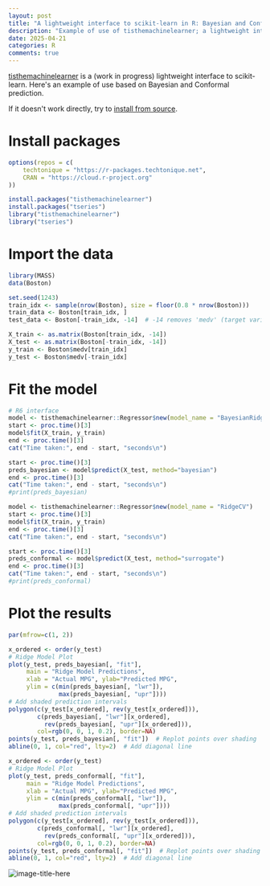 ```yaml
---
layout: post
title: "A lightweight interface to scikit-learn in R: Bayesian and Conformal prediction"
description: "Example of use of tisthemachinelearner; a lightweight interface to scikit-learn in R: Bayesian and Conformal prediction"
date: 2025-04-21
categories: R
comments: true
---
```


[tisthemachinelearner](https://docs.techtonique.net/tisthemachinelearner_r) is a  (work in progress) lightweight interface to scikit-learn. Here's an example of use based on Bayesian and Conformal prediction.

If it doesn't work directly, try to [install from source](https://r-packages.techtonique.net/). 

# Install packages 

```R
options(repos = c(
    techtonique = "https://r-packages.techtonique.net",
    CRAN = "https://cloud.r-project.org"
))
```

```R
install.packages("tisthemachinelearner")
install.packages("tseries")
library("tisthemachinelearner")
library("tseries")
```

# Import the data

```R
library(MASS)
data(Boston)

set.seed(1243)
train_idx <- sample(nrow(Boston), size = floor(0.8 * nrow(Boston)))
train_data <- Boston[train_idx, ]
test_data <- Boston[-train_idx, -14]  # -14 removes 'medv' (target variable)

X_train <- as.matrix(Boston[train_idx, -14])
X_test <- as.matrix(Boston[-train_idx, -14])
y_train <- Boston$medv[train_idx]
y_test <- Boston$medv[-train_idx]
```

# Fit the model

```R
# R6 interface
model <- tisthemachinelearner::Regressor$new(model_name = "BayesianRidge")
start <- proc.time()[3]
model$fit(X_train, y_train)
end <- proc.time()[3]
cat("Time taken:", end - start, "seconds\n")

start <- proc.time()[3]
preds_bayesian <- model$predict(X_test, method="bayesian")
end <- proc.time()[3]
cat("Time taken:", end - start, "seconds\n")
#print(preds_bayesian)

model <- tisthemachinelearner::Regressor$new(model_name = "RidgeCV")
start <- proc.time()[3]
model$fit(X_train, y_train)
end <- proc.time()[3]
cat("Time taken:", end - start, "seconds\n")

start <- proc.time()[3]
preds_conformal <- model$predict(X_test, method="surrogate")
end <- proc.time()[3]
cat("Time taken:", end - start, "seconds\n")
#print(preds_conformal)
```

# Plot the results

```R
par(mfrow=c(1, 2))

x_ordered <- order(y_test)
# Ridge Model Plot
plot(y_test, preds_bayesian[, "fit"],
     main = "Ridge Model Predictions",
     xlab = "Actual MPG", ylab="Predicted MPG", 
     ylim = c(min(preds_bayesian[, "lwr"]), 
              max(preds_bayesian[, "upr"])))
# Add shaded prediction intervals
polygon(c(y_test[x_ordered], rev(y_test[x_ordered])),
        c(preds_bayesian[, "lwr"][x_ordered], 
          rev(preds_bayesian[, "upr"][x_ordered])),
        col=rgb(0, 0, 1, 0.2), border=NA)
points(y_test, preds_bayesian[, "fit"])  # Replot points over shading
abline(0, 1, col="red", lty=2)  # Add diagonal line

x_ordered <- order(y_test)
# Ridge Model Plot
plot(y_test, preds_conformal[, "fit"],
     main = "Ridge Model Predictions",
     xlab = "Actual MPG", ylab="Predicted MPG", 
     ylim = c(min(preds_conformal[, "lwr"]), 
              max(preds_conformal[, "upr"])))
# Add shaded prediction intervals
polygon(c(y_test[x_ordered], rev(y_test[x_ordered])),
        c(preds_conformal[, "lwr"][x_ordered], 
          rev(preds_conformal[, "upr"][x_ordered])),
        col=rgb(0, 0, 1, 0.2), border=NA)
points(y_test, preds_conformal[, "fit"])  # Replot points over shading
abline(0, 1, col="red", lty=2)  # Add diagonal line
```

![image-title-here]({{base}}/images/2025-04-21/2025-04-21-image1.png)


